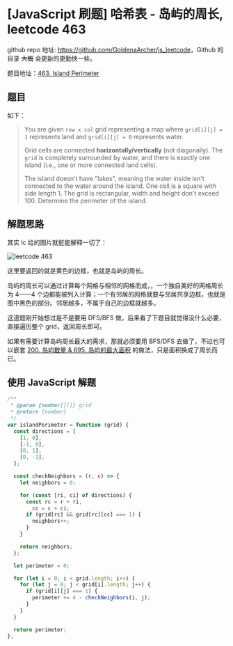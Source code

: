 # [JavaScript 刷题] 哈希表 - 岛屿的周长, leetcode 463

github repo 地址: <https://github.com/GoldenaArcher/js_leetcode>，Github 的目录 ~~大概~~ 会更新的更勤快一些。

题目地址：[463. Island Perimeter](https://leetcode.com/problems/island-perimeter/)

## 题目

如下：

> You are given `row x col` grid representing a map where `grid[i][j] = 1` represents land and `grid[i][j] = 0` represents water.
>
> Grid cells are connected **horizontally/vertically** (not diagonally). The `grid` is completely surrounded by water, and there is exactly one island (i.e., one or more connected land cells).
>
> The island doesn't have "lakes", meaning the water inside isn't connected to the water around the island. One cell is a square with side length 1. The grid is rectangular, width and height don't exceed 100. Determine the perimeter of the island.

## 解题思路

其实 lc 给的图片就挺能解释一切了：

![leetcode 463](https://img-blog.csdnimg.cn/70f3a3d2acd7446ea7b09ab29254bd14.png)

这里要返回的就是黄色的边框，也就是岛屿的周长。

岛屿的周长可以通过计算每个网格与相邻的网格而成，，一个独自美好的网格周长为 4——4 个边都能被列入计算；一个有邻居的网格就要与邻居共享边框，也就是图中黑色的部分。邻居越多，不属于自己的边框就越多。

这道题刚开始想过是不是要用 DFS/BFS 做，后来看了下题目就觉得没什么必要，直接遍历整个 grid，返回周长即可。

如果有需要计算岛屿周长最大的需求，那就必须要用 BFS/DFS 去做了，不过也可以嵌套 [200. 岛屿数量 & 695. 岛屿的最大面积](https://blog.csdn.net/weixin_42938619/article/details/125013811) 的做法，只是面积换成了周长而已。

## 使用 JavaScript 解题

```javascript
/**
 * @param {number[][]} grid
 * @return {number}
 */
var islandPerimeter = function (grid) {
  const directions = [
    [1, 0],
    [-1, 0],
    [0, 1],
    [0, -1],
  ];

  const checkNeighbors = (r, c) => {
    let neighbors = 0;

    for (const [ri, ci] of directions) {
      const rc = r + ri,
        cc = c + ci;
      if (grid[rc] && grid[rc][cc] === 1) {
        neighbors++;
      }
    }

    return neighbors;
  };

  let perimeter = 0;

  for (let i = 0; i < grid.length; i++) {
    for (let j = 0; j < grid[i].length; j++) {
      if (grid[i][j] === 1) {
        perimeter += 4 - checkNeighbors(i, j);
      }
    }
  }

  return perimeter;
};
```
